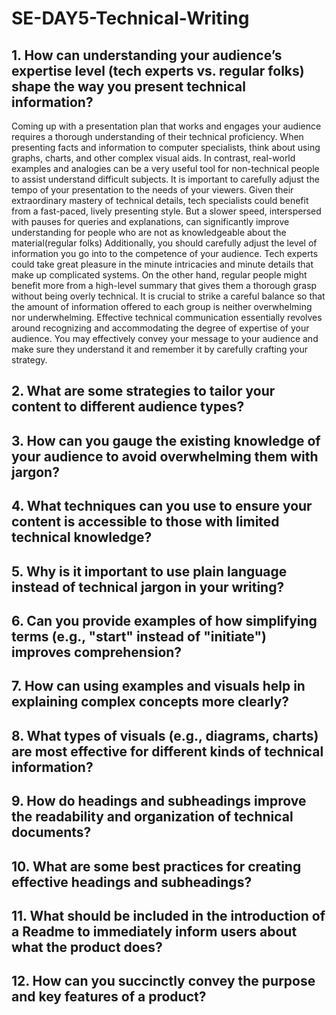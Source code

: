 # SE-DAY5-Technical-Writing
## 1. How can understanding your audience’s expertise level (tech experts vs. regular folks) shape the way you present technical information?
Coming up with a presentation plan that works and engages your audience requires a thorough understanding of their technical proficiency. When presenting facts and information to computer specialists, think about using graphs, charts, and other complex visual aids. In contrast, real-world examples and analogies can be a very useful tool for non-technical people to assist understand difficult subjects.
It is important to carefully adjust the tempo of your presentation to the needs of your viewers. Given their extraordinary mastery of technical details, tech specialists could benefit from a fast-paced, lively presenting style. But a slower speed, interspersed with pauses for queries and explanations, can significantly improve understanding for people who are not as knowledgeable about the material(regular folks)
Additionally, you should carefully adjust the level of information you go into to the competence of your audience. Tech experts could take great pleasure in the minute intricacies and minute details that make up complicated systems. On the other hand, regular people might benefit more from a high-level summary that gives them a thorough grasp without being overly technical. It is crucial to strike a careful balance so that the amount of information offered to each group is neither overwhelming nor underwhelming.
Effective technical communication essentially revolves around recognizing and accommodating the degree of expertise of your audience. You may effectively convey your message to your audience and make sure they understand it and remember it by carefully crafting your strategy.

## 2. What are some strategies to tailor your content to different audience types?
## 3. How can you gauge the existing knowledge of your audience to avoid overwhelming them with jargon?
## 4. What techniques can you use to ensure your content is accessible to those with limited technical knowledge?
## 5. Why is it important to use plain language instead of technical jargon in your writing?
## 6. Can you provide examples of how simplifying terms (e.g., "start" instead of "initiate") improves comprehension?
## 7. How can using examples and visuals help in explaining complex concepts more clearly?
## 8. What types of visuals (e.g., diagrams, charts) are most effective for different kinds of technical information?
## 9. How do headings and subheadings improve the readability and organization of technical documents?
## 10. What are some best practices for creating effective headings and subheadings?
## 11. What should be included in the introduction of a Readme to immediately inform users about what the product does?
## 12. How can you succinctly convey the purpose and key features of a product?
